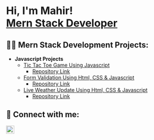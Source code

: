 <h1>Hi, I'm Mahir! <br/><a href="https://github.com/mahir21">Mern Stack Developer</a>

<h2>👨‍💻 Mern Stack Development Projects:</h2>

- <b>Javascript Projects</b>
  - [Tic Tac Toe Game Using Javascript](https://mahir21.github.io/TicTacToe/)
     - [Repository Link](https://github.com/mahir21/TicTacToeJS/tree/main)
  - [Form Validation Using Html, CSS & Javascript](https://mahir21.github.io/form-validation/)
    - [Repository Link](https://github.com/mahir21/form-validation)
  - [Live Weather Update Using Html, CSS & Javascript](http://127.0.0.1:5500/WeatherApp/index.html)
    - [Repository Link](https://github.com/mahir21/JavaScriptWeatherAPI)

<h2> 🤳 Connect with me:</h2>

[<img align="left" alt="JoshMadakor | LinkedIn" width="22px" src="https://cdn.jsdelivr.net/npm/simple-icons@v3/icons/linkedin.svg" />][linkedin]

[linkedin]: https://www.linkedin.com/in/mahir-jeet-62a0031a7/

<!--
